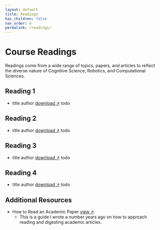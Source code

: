 ```yaml
---
layout: default
title: Readings
has_children: false
nav_order: 4
permalink: /readings/
---
```


# Course Readings

Readings come from a wide range of topics, papers, and articles to reflect the diverse nature of Cognitive Science, Robotics, and Computational Sciences. 

## Reading 1

- title author <a href="#" target="_blank" rel="noopener">download &#x2197;</a>
todo

## Reading 2

- title author <a href="#" target="_blank" rel="noopener">download &#x2197;</a>
todo

## Reading 3

- title author <a href="#" target="_blank" rel="noopener">download &#x2197;</a>
todo

## Reading 4

- title author <a href="#" target="_blank" rel="noopener">download &#x2197;</a>
todo


## Additional Resources

- How to Read an Academic Paper <a href="https://www.kmshannon.com/posts/2018-07-21-reading-research-papers/" target="_blank" rel="noopener">view &#x2197;</a>
  - This is a guide I wrote a number years ago on how to approach reading and digesting academic articles.